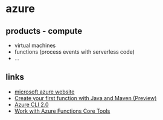# azure

## products - compute
* virtual machines
* functions (process events with serverless code)
* ...



## links
* [microsoft azure website](https://azure.microsoft.com/en-us/)
* [Create your first function with Java and Maven (Preview)](https://docs.microsoft.com/en-us/azure/azure-functions/functions-create-first-java-maven)
* [Azure CLI 2.0](https://docs.microsoft.com/en-us/cli/azure/?view=azure-cli-latest)
* [Work with Azure Functions Core Tools](https://docs.microsoft.com/en-us/azure/azure-functions/functions-run-local#v2)
